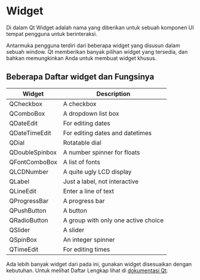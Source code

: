 # Widget

Di dalam Qt Widget adalah nama yang diberikan untuk sebuah komponen UI tempat pengguna untuk berinteraksi.

Antarmuka pengguna terdiri dari beberapa widget yang disusun dalam sebuah window. Qt memberikan banyak pilihan widget yang tersedia, dan bahkan memungkinkan Anda untuk membuat widget khusus.

## Beberapa Daftar widget dan Fungsinya
| Widget         | Description                         |
|----------------|-------------------------------------|
| QCheckbox      | A checkbox                          |
| QComboBox      | A dropdown list box                 |
| QDateEdit      | For editing dates                   |
| QDateTimeEdit  | For editing dates and datetimes     |
| QDial          | Rotatable dial                      |
| QDoubleSpinbox | A number spinner for floats         |
| QFontComboBox  | A list of fonts                     |
| QLCDNumber     | A quite ugly LCD display            |
| QLabel         | Just a label, not interactive       |
| QLineEdit      | Enter a line of text                |
| QProgressBar   | A progress bar                      |
| QPushButton    | A button                            |
| QRadioButton   | A group with only one active choice |
| QSlider        | A slider                            |
| QSpinBox       | An integer spinner                  |
| QTimeEdit      | For editing times                   |


Ada lebih banyak widget dari pada ini, gunakan widget disesuaikan dengan kebutuhan. Untuk melihat Daftar Lengkap lihat di [dokumentasi Qt](https://doc.qt.io/qt-5/qwidget.html).